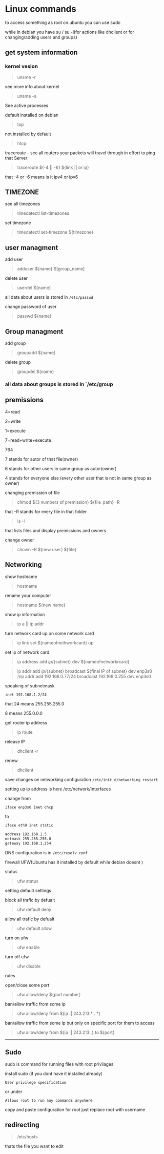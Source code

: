 # Linux commands 

to access something as root on ubuntu you can use sudo

while in debian you have su / su -l(for actions like dhclient or for changing/adding users and groups)

## get system information

### kernel vesion

> uname -r

see more info about kernel

> uname -a

See active processes 

default installed on debian

>top

not installed by default 

>htop

traceroute - see all routers your packets will travel through in effort to ping that Server

>traceroute ${-4 || -6} ${link || or ip}

that -4 or -6 means is it ipv4 or ipv6



## TIMEZONE

see all timezones

>timedatectl list-timezones

set timezone

>timedatectl set-timezone ${timezone}

## user managment

add user

> adduser ${name} $[group_name]

delete user

>userdel ${name} 

all data about users is stored in `/etc/passwd`

change password of user

>passwd ${name}

## Group managment

add group

>groupadd ${name}

delete group

>groupdel ${name}

### all data about groups is stored in `/etc/group



## premissions 

4=read

2=write

1=execute

7=read+write+execute

764

7 stands for autor of that file(owner)

6 stands for other users in same group as autor(owner)

4 stands for everyone else (every other user that is not in same group as owner)


changing premission of file

>chmod ${3 numbers of premission} ${file_path} -R

that -R stands for every file in that folder 

>ls -l

that lists files and display premissions and owners 


change owner 

>chown -R ${new user} ${file}


## Networking

show hostname

>hostname

rename your computer 

>hostname ${new name}

show ip information

>ip a || ip addr

turn network card up on some network card

>ip link set ${nameofnethworkcard} up

set ip of network card

>ip address add ${ip}/${subnet} dev ${nameofnetworkrcard}

>ip addr add ${ip}/${subnet} broadcast ${final IP of subnet} dev enp3s0
//ip addr add 192.168.0.77/24 broadcast 192.168.0.255 dev enp3s0

speaking of subnetmask

`inet 192.168.1.2/24`

that 24 means 255.255.255.0

8 means 255.0.0.0

get router ip address

>ip route

release IP

>dhclient -r

renew

>dhclient

save changes on networking configuration `/etc/init.d/networking restart`

setting up ip address is here /etc/network/interfaces

change from 
```sh
iface enp3s0 inet dhcp

```

to

```sh
iface eth0 inet static

address 192.168.1.5
netmask 255.255.255.0
gateway 192.168.1.254

```

DNS configuration is in `/etc/resolv.conf`


firewall UFW(Ubuntu has it installed by default while debian doesnt )

status

>ufw status 

setting default settings 

block all trafic by defualt 

>ufw default deny

allow all trafic by defualt

>ufw default allow

turn on ufw

>ufw enable

turn off ufw

>ufw disable

rules 

open/close some port

>ufw allow/deny ${port number}

ban/allow traffic from some ip

>ufw allow/deny from ${ip || 243.213.* . *}

ban/allow traffic from some ip but only on specific port for them to access 

>ufw allow/deny from ${ip || 243.213.*.*} to ${port}


---

## Sudo

sudo is command for running files with root privilages 

install sudo (if you dont have it installed already)

`User privilege specification`

or under 

` Allows root to run any commands anywhere `

copy and paste configuration for root just replace root with username


## redirecting

> /etc/hosts

thats the file you want to edit 
